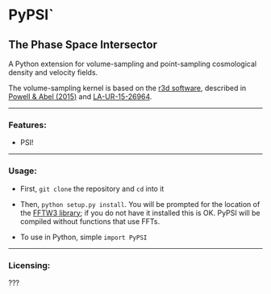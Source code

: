 # PyPSI`
## The Phase Space Intersector 

A Python extension for volume-sampling and point-sampling cosmological density and velocity fields.

The volume-sampling kernel is based on the [r3d software](https://github.com/devonmpowell/r3d),
described in 
[Powell & Abel (2015)](http://www.sciencedirect.com/science/article/pii/S0021999115003563) and
[LA-UR-15-26964](la-ur-15-26964.pdf). 

---

### Features:

- PSI! 

---

### Usage:

- First, `git clone` the repository and `cd` into it 

- Then, `python setup.py install`. You will be prompted for the location of the [FFTW3 library](http://www.fftw.org/); 
if you do not have it installed this is OK. PyPSI will be compiled without functions that use
FFTs.

- To use in Python, simple `import PyPSI` 


---

### Licensing: 

???
